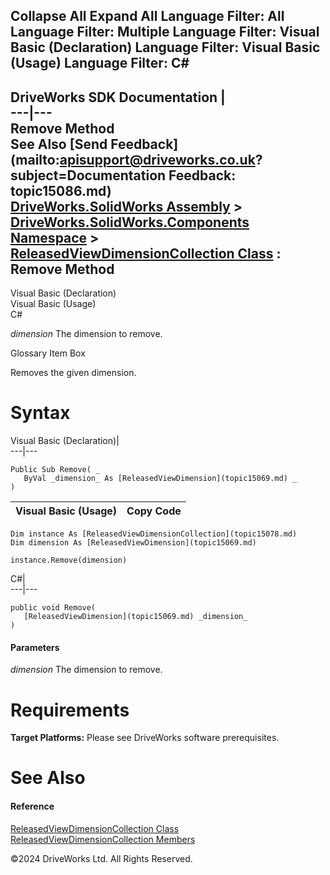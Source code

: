        

 Collapse All Expand All  Language Filter: All  Language Filter: Multiple  Language Filter: Visual Basic (Declaration) Language Filter: Visual Basic (Usage) Language Filter: C#  
---  
DriveWorks SDK Documentation  |   
---|---  
Remove Method   
See Also [Send Feedback](mailto:apisupport@driveworks.co.uk?subject=Documentation Feedback: topic15086.md)  
[DriveWorks.SolidWorks Assembly](topic13342.md) > [DriveWorks.SolidWorks.Components Namespace](topic13925.md) > [ReleasedViewDimensionCollection Class](topic15078.md) : Remove Method  
---  
  
Visual Basic (Declaration)    
Visual Basic (Usage)    
C# 

_dimension_
    The dimension to remove.

Glossary Item Box

Removes the given dimension. 

# Syntax

Visual Basic (Declaration)|   
---|---  
      
    
    Public Sub Remove( _
       ByVal _dimension_ As [ReleasedViewDimension](topic15069.md) _
    )   
  
Visual Basic (Usage)| Copy Code  
---|---  
      
    
    Dim instance As [ReleasedViewDimensionCollection](topic15078.md)
    Dim dimension As [ReleasedViewDimension](topic15069.md)
     
    instance.Remove(dimension)  
  
C#|   
---|---  
      
    
    public void Remove( 
       [ReleasedViewDimension](topic15069.md) _dimension_
    )  
  
#### Parameters

 _dimension_
    The dimension to remove.

# Requirements

**Target Platforms:** Please see DriveWorks software prerequisites.

# See Also

#### Reference

[ReleasedViewDimensionCollection Class](topic15078.md)   
[ReleasedViewDimensionCollection Members](topic15079.md)

©2024 DriveWorks Ltd. All Rights Reserved.
